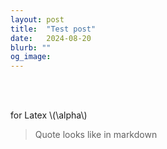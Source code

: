 ```yaml
---
layout: post
title:  "Test post"
date:   2024-08-20
blurb: ""
og_image: 
---
```


<br />
<br />

<p> for Latex \(\alpha\)</p>

> Quote looks like in markdown

